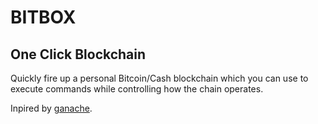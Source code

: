 # BITBOX

## One Click Blockchain

Quickly fire up a personal Bitcoin/Cash blockchain which you can use to execute commands while controlling how the chain operates.

Inpired by [ganache](http://truffleframework.com/ganache/).
